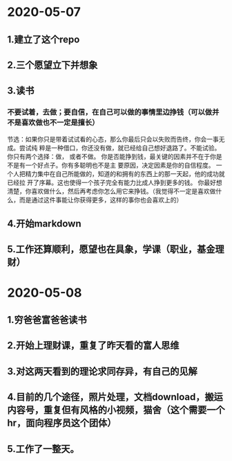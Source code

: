 # 2020-05-07
## 1.建立了这个repo
## 2.三个愿望立下并想象
## 3.读书
### 不要试着，去做；要自信，在自己可以做的事情里边挣钱（可以做并不是喜欢做也不一定是擅长）
节选：如果你只是带着试试看的心态，那么你最后只会以失败而告终，你会一事无成。尝试纯 粹是一种借口，你还没有做，就已经给自己想好退路了。不能试验。你只有两个选择：做， 或者不做。
你是否能挣到钱，最关键的因素并不在于你是不是有一个好点子。你有多聪明也不是主 要原因，决定因素是你的自信程度。 一个人把精力集中在自己所能做的，知道的和拥有的东西上的那一天起，他的成功就已经拉 开了序幕。这也使得一个孩子完全有能力比成人挣到更多的钱。
你最好想清楚，你喜欢做什么，然后再考虑你怎么用它来挣钱。（我觉得不一定是喜欢做什么，而是通过这件事能让你获得更多，这样的事你也会喜欢上的）
## 4.开始markdown
## 5.工作还算顺利，愿望也在具象，学课（职业，基金理财）

# 2020-05-08
## 1.穷爸爸富爸爸读书
## 2.开始上理财课，重复了昨天看的富人思维
## 3.对这两天看到的理论求同存异，有自己的见解
## 4.目前的几个途径，照片处理，文档download，搬运内容号，重复但有风格的小视频，猫舍（这个需要一个hr，面向程序员这个团体）
## 5.工作了一整天。
